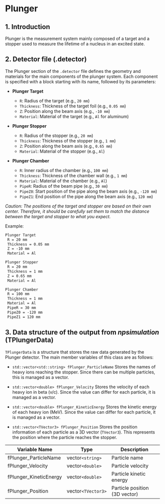 # Plunger

## 1. Introduction

Plunger is the measurement system mainly composed of a target and a stopper used to measure the lifetime of a nucleus in an excited state.

## 2. Detector file (.detector)

The Plunger section of the `.detector` file defines the geometry and materials for the main components of the plunger system. Each component is specified with a block starting with its name, followed by its parameters:

- **Plunger Target**
  - `R`: Radius of the target (e.g., `20 mm`)
  - `Thickness`: Thickness of the target foil (e.g., `0.05 mm`)
  - `Z`: Position along the beam axis (e.g., `-10 mm`)
  - `Material`: Material of the target (e.g., `Al` for aluminum)

- **Plunger Stopper**
  - `R`: Radius of the stopper (e.g., `20 mm`)
  - `Thickness`: Thickness of the stopper (e.g., `1 mm`)
  - `Z`: Position along the beam axis (e.g., `0.65 mm`)
  - `Material`: Material of the stopper (e.g., `Al`)

- **Plunger Chamber**
  - `R`: Inner radius of the chamber (e.g., `100 mm`)
  - `Thickness`: Thickness of the chamber wall (e.g., `1 mm`)
  - `Material`: Material of the chamber (e.g., `Al`)
  - `PipeR`: Radius of the beam pipe (e.g., `30 mm`)
  - `PipeZ0`: Start position of the pipe along the beam axis (e.g., `-120 mm`)
  - `PipeZ1`: End position of the pipe along the beam axis (e.g., `120 mm`)

*Caution: The positions of the target and stopper are based on their own center. Therefore, it should be carefully set them to match the distance between the target and stopper to what you expect.*

Example:

```txt
Plunger Target
 R = 20 mm
 Thickness = 0.05 mm
 Z = -10 mm
 Material = Al

Plunger Stopper
 R = 20 mm
 Thickness = 1 mm
 Z = 0.65 mm
 Material = Al

Plunger Chamber
 R = 100 mm
 Thickness = 1 mm
 Material = Al
 PipeR = 30 mm
 PipeZ0 = -120 mm
 PipeZ1 = 120 mm
```

## 3. Data structure of the output from *npsimulation* (TPlungerData)

`TPlungerData` is a structure that stores the raw data generated by the Plunger detector. The main member variables of this class are as follows:

- `std::vector<std::string> fPlunger_ParticleName`
  Stores the names of heavy ions reaching the stopper. Since there can be multiple particles, this is managed as a vector.

- `std::vector<double> fPlunger_Velocity`
  Stores the velocity of each heavy ion in beta (v/c). Since the value can differ for each particle, it is managed as a vector.

- `std::vector<double> fPlunger_KineticEnergy`
  Stores the kinetic energy of each heavy ion (MeV). Since the value can differ for each particle, it is managed as a vector.

- `std::vector<TVector3> fPlunger_Position`
  Stores the position information of each particle as a 3D vector (`TVector3`). This represents the position where the particle reaches the stopper.

| Variable Name               | Type                | Description                          |
|-----------------------------|---------------------|--------------------------------------|
| fPlunger_ParticleName       | vector`<string>`      | Particle name                        |
| fPlunger_Velocity           | vector`<double>`      | Particle velocity                    |
| fPlunger_KineticEnergy      | vector`<double>`      | Particle kinetic energy              |
| fPlunger_Position           | vector`<TVector3>`    | Particle position (3D vector)        |
